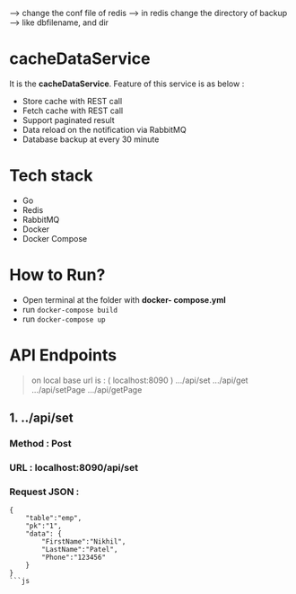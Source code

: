 --> change the conf file of redis
--> in redis change the directory of backup
--> like dbfilename, and dir
# cacheDataService

It is the **cacheDataService**. Feature of this service is as below : 
 - Store cache with REST call
 - Fetch cache with REST call
 - Support paginated result
 - Data reload on the notification via RabbitMQ
 - Database backup at every 30 minute

# Tech stack
- Go
- Redis 
- RabbitMQ
- Docker
- Docker Compose

# How to Run?
- Open terminal at the folder with **docker- compose.yml**
- run `docker-compose build`
- run `docker-compose up`

# API Endpoints 
> on local base url is : ( localhost:8090 )
>.../api/set
>.../api/get
>.../api/setPage
>.../api/getPage

## 1. ../api/set

### Method : Post 
### URL : localhost:8090/api/set
### Request JSON :
```
{
    "table":"emp",
    "pk":"1",
    "data": {
        "FirstName":"Nikhil",
        "LastName":"Patel",
        "Phone":"123456"
    }
}
```js
